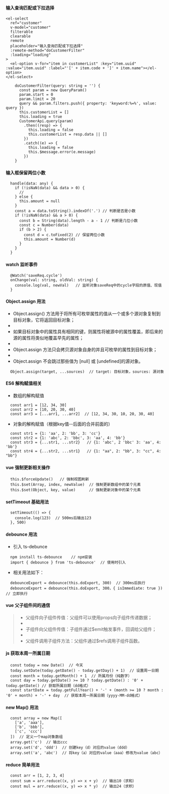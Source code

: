 #### 输入查询匹配或下拉选择

    <el-select
      ref="customer"
      v-model="customer"
      filterable
      clearable
      remote
      placeholder="输入查询匹配或下拉选择"
      :remote-method="doCustomerFilter"
      :loading="loading"
    >
      <el-option v-for="item in customerList" :key="item.uuid" :value="item.uuid" :label="'[' + item.code + ']' + item.name"></el-option>
    </el-select>

```
    doCustomerFilter(query: string = '') {
      const param = new QueryParam()
      param.start = 0
      param.limit = 20
      query && param.filters.push({ property: 'keyword:%=%', value: query })
      this.customerList = []
      this.loading = true
      CustomerApi.query(param)
        .then((resp) => {
          this.loading = false
          this.customerList = resp.data || []
        })
        .catch((e) => {
          this.loading = false
          this.$message.error(e.message)
        })
    }
```

#### 输入框保留两位小数

```
  handle(data: any) {
    if (!isNaN(data) && data > 0) {
      //
    } else {
      this.amount = null
    }
    const a = data.toString().indexOf('.') // 判断是否是小数
    if (!isNaN(data) && a > 0) {
      const b = String(data).length - a - 1 // 判断是几位小数
      const c = Number(data)
      if (b > 2) {
        const d = c.toFixed(2) // 保留两位小数
        this.amount = Number(d)
      }
    }
  }

```

#### watch 监听事件

```
  @Watch('saveReq.cycle')
  onChange(val: string, oldVal: string) {
    console.log(val, newVal)   // 监听对象saveReq中的cycle字段的原值、现值 
  }
```

#### Object.assign 用法

- Object.assign() 方法用于将所有可枚举属性的值从一个或多个源对象复制到目标对象，它将返回目标对象；
- 
- 如果目标对象中的属性具有相同的键，则属性将被源中的属性覆盖，即后来的源的属性将类似地覆盖早先的属性；
- 
- Object.assign 方法只会拷贝源对象自身的并且可枚举的属性到目标对象；
- 
- Object.assign 不会跳过那些值为 [null] 或 [undefined]的源对象。

```
  Object.assign(target, ...sources)  // target: 目标对象，sources: 源对象
```

#### ES6 解构赋值相关

- 数组的解构赋值

```
  const arr1 = [12, 34, 30]
  const arr2 = [10, 20, 30, 40]
  const arr3 = [...arr1, ...arr2]  // [12, 34, 30, 10, 20, 30, 40]
```

- 对象的解构赋值（根据key值--后面的合并前面的）

```
  const str1 = {1: 'aa', 2: 'bb', 3: 'cc'}
  const str2 = {1: 'abc', 2: 'bbc', 3: 'aa', 4: 'bb'}
  const str3 = {...str1, ...str2}   // {1: 'abc', 2 'bbc' 3: 'aa', 4: 'bb'}
  const str4 = {...str2, ...str1}   // {1: "aa", 2: "bb", 3: "cc", 4: "bb"}
```

#### vue 强制更新相关操作

```
  this.$forceUpdate()   // 强制视图刷新
  this.$set(Array, index, newValue)  // 强制更新数组中的某个元素
  this.$set(Object, key, value)      // 强制更新对象中的某个元素
```

#### setTimeout 基础用法

```
  setTimeout(() => {
    console.log(123)  // 500ms后输出123
  }, 500)
```

#### debounce 用法

- 引入 ts-debunce
```
  npm install ts-debounce    // npm安装
  import { debounce } from 'ts-debounce'  // 使用时引入
```
- 相关用法如下：
```
  debounceExport = debounce(this.doExport, 300)  // 300ms后执行
  debounceExport = debounce(this.doExport, 300，{ isImmediate: true })  // 立即执行
```

#### vue 父子组件间的通信

> - 父组件向子组件传值：父组件可以使用props向子组件传递数据；
> - 
> - 子组件向父组件传值：子组件通过$emit触发事件，回调给父组件；
> - 
> - 父组件调用子组件方法：父组件通过$refs调用子组件函数。


#### js 获取本周一所属日期

```
  const today = new Date()  // 今天
  today.setDate(today.getDate() - today.getDay() + 1)  // 设置周一日期
  const month = today.getMonth() + 1  // 所属月份（纯数字）
  const day = today.getDate() >= 10 ? today.getDate() : '0' + today.getDate() // 获取所属日期（dd格式）
  const startDate = today.getFullYear() + '-' + (month >= 10 ? month : '0' + month) + '-' + day  // 获取本周一所属日期（yyyy-MM-dd格式）
```

#### new Map() 用法

```
  const array = new Map([
    ['a', 'aaa'],
    ['b', 'bbb'],
    ['c', 'ccc']
  ])  // 定义一个map对象数组
  array.get('c')  // 输出ccc
  array.set('d', 'ddd')  // 创建key（d）对应的value（ddd）
  array.set('a', 'abc')  // 将key（a）对应的value（aaa）修改为value（abc）
```

#### reduce 简单用法

```
  const arr = [1, 2, 3, 4]
  const sum = arr.reduce((x, y) => x + y)  // 输出10（求和）
  const mul = arr.reduce((x, y) => x * y)  // 输出24（求积）
```